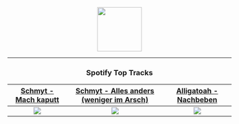 <p align="center">
  <a href="https://www.tobiasmichael.de">
    <img src="https://tm-website-static.s3.eu-central-1.amazonaws.com/logo.png" width="100" height="100"/>
  </a>
</p>

---

<h3 align="center">Spotify Top Tracks</h3>

[Schmyt - Mach kaputt](https://open.spotify.com/track/5BYHix1INNkgiIjcnlewIh)|[Schmyt - Alles anders (weniger im Arsch)](https://open.spotify.com/track/1H2rGO5zzjRTfFIgD7wNRj)|[Alligatoah - Nachbeben](https://open.spotify.com/track/11sK6e6vCnbIznpH3NfIFA)
:---:|:----:|:----:
<img src="https://i.scdn.co/image/ab67616d00001e020602b509c9fe24bf70509570"/>|<img src="https://i.scdn.co/image/ab67616d00001e025dc976f81f9393cfbc3bfa4c"/>|<img src="https://i.scdn.co/image/ab67616d00001e025093acd5057e8b4f4f480475"/>
